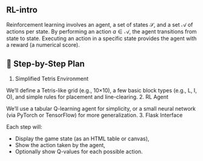 ## RL-intro

Reinforcement learning involves an agent, a set of states $\mathcal{S}$, and a set $\mathcal{A}$  of actions per state. By performing an action $a \in \mathcal {A}$, the agent transitions from state to state. Executing an action in a specific state provides the agent with a reward (a numerical score).

## 🧱 Step-by-Step Plan
1. Simplified Tetris Environment

We’ll define a Tetris-like grid (e.g., 10×10), a few basic block types (e.g., L, I, O), and simple rules for placement and line-clearing.
2. RL Agent

We’ll use a tabular Q-learning agent for simplicity, or a small neural network (via PyTorch or TensorFlow) for more generalization.
3. Flask Interface

Each step will:

* Display the game state (as an HTML table or canvas),
* Show the action taken by the agent,
* Optionally show Q-values for each possible action.

